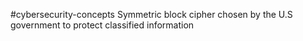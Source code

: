 #cybersecurity-concepts 
Symmetric block cipher chosen by the U.S government to protect classified information
